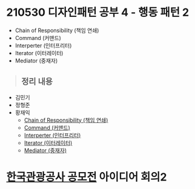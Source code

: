 # 210530 디자인패턴 공부 4 - 행동 패턴 2

- Chain of Responsibility (책임 연쇄)
- Command (커맨드)
- Interperter (인터프리터)
- Iterator (이터레이터)
- Mediator (중재자)

> ## 정리 내용
- 김민기
- 정형준
- 황재익
  - [Chain of Responsibility (책임 연쇄)](https://icksw.tistory.com/250)
  - [Command (커맨드)](https://icksw.tistory.com/251)
  - [Interperter (인터프리터)](https://icksw.tistory.com/252)
  - [Iterator (이터레이터)](https://icksw.tistory.com/253)
  - [Mediator (중재자)](https://icksw.tistory.com/254)


# [한국관광공사 공모전](https://www.2021tourapi.com/sub04.php) 아이디어 회의2

